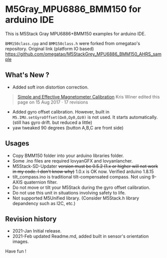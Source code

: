 # M5Gray_MPU6886_BMM150 for arduino IDE

This is M5Stack Gray MPU6886+BMM150 examples for arduino IDE.

`BMM150class.cpp` and `BMM150class.h` were forked from omegatao's repository. Original link (platform IO based)
https://github.com/omegatao/M5StackGrey_MPU6886_BMM150_AHRS_sample

## What's New ?
- Added soft iron distortion correction.
>[Simple and Effective Magnetometer Calibration](https://github.com/kriswiner/MPU6050/wiki/Simple-and-Effective-Magnetometer-Calibration)
>Kris Winer edited this page on 15 Aug 2017 · 17 revisions

- Added gyro offset calibration. However, built in `M5.IMU.setGyroOffset(Ωx0,Ωy0,Ωz0)` is not used.
  It starts automatically. (still has gyro drift. but reduced a little)
- yaw tweaked 90 degrees (button A,B,C are front side)

## Usages
- Copy BMM150 folder into your arduino libraries folder.
- Some .ino files are required lovyanGFX and lovyanlancher.
- M5Stack-SD-Updater ~~version must be 0.5.2 (1.x or higher will not work in my code. I don't know why)~~ 1.0.x is OK now. Verified arduino 1.8.15
- tilt_compass.ino is traditional tilt-compensated compass. Not using 9-AXIS quaternion filter.
- Do not move or tilt your M5Stack during the gyro offset calibration.
- Do not use this unit in situations involving safety to life.
- Not supported M5Unified library. (Consider M5Stack.h library depandency such as I2C, etc.)

## Revision history
- 2021-Jan Initial release.
- 2021-Feb updated Readme.md, added built in sensor's orientation images.

Have fun !
